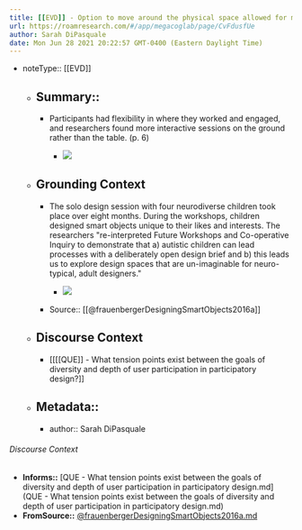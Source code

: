 ```yaml
---
title: [[EVD]] - Option to move around the physical space allowed for my flexibility and freedom for children [[@frauenbergerDesigningSmartObjects2016a]]
url: https://roamresearch.com/#/app/megacoglab/page/CvFdusfUe
author: Sarah DiPasquale
date: Mon Jun 28 2021 20:22:57 GMT-0400 (Eastern Daylight Time)
---
```


- noteType:: [[EVD]]

    - ## Summary::

        - Participants had flexibility in where they worked and engaged, and researchers found more interactive sessions on the ground rather than the table. (p. 6)

            - ![](https://lh5.googleusercontent.com/l8G7GqY5N2RiNh-d7oF8lKwCkd9Cth2OljA2-6nrNu5ia6E9a5YHrcRvg3G6Mq0ZX8qt8PPfYc6Fh9_gDYwbuTL0for5HdmAaN9mNMa2rsNuXBla8aOr3jToE89sI9tmNdLHBaQE)

    - ## **Grounding Context**

        - The solo design session with four neurodiverse children took place over eight months. During the workshops, children designed smart objects unique to their likes and interests. The researchers "re-interpreted Future Workshops and Co-operative Inquiry to demonstrate that a) autistic children can lead processes with a deliberately open design brief and b) this leads us to explore design spaces that are un-imaginable for neuro-typical, adult designers."

            - ![](https://lh6.googleusercontent.com/BFWqhXmJEKI7D2fHxJuApm1eJEDyWYTC7No3n5Io0P7pSBIh-bedYQgaxJ6W00Z4uLF3t3mWerOoWivt7wY6Y3nRJhFDQNDPwb1NIwpn9eFMtyRWWXjypM9Ag6fzEbHbeK95a4vX)

        - Source:: [[@frauenbergerDesigningSmartObjects2016a]]

    - ## **Discourse Context**

        - [[[[QUE]] - What tension points exist between the goals of diversity and depth of user participation in participatory design?]]

    - ## Metadata::

        - author:: Sarah DiPasquale

###### Discourse Context

- **Informs::** [QUE - What tension points exist between the goals of diversity and depth of user participation in participatory design.md](QUE - What tension points exist between the goals of diversity and depth of user participation in participatory design.md)
- **FromSource::** [@frauenbergerDesigningSmartObjects2016a.md](@frauenbergerDesigningSmartObjects2016a.md)
